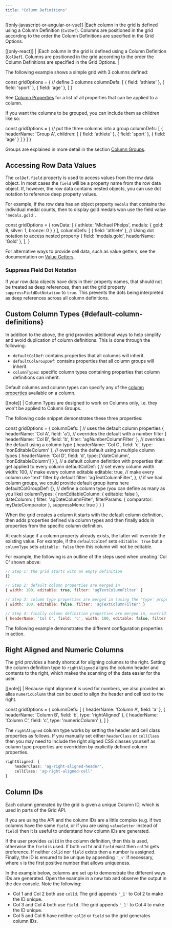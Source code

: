 ```yaml
---
title: "Column Definitions"
---
```


[[only-javascript-or-angular-or-vue]]
|Each column in the grid is defined using a Column Definition (`ColDef`). Columns are positioned in the grid according to the order the Column Definitions are specified in the Grid Options.

[[only-react]]
|<video-section id="aDCepyF_DUY" title="React Column Definitions" header="true">
|Each column in the grid is defined using a Column Definition (<code>ColDef</code>). Columns are positioned in the grid according to the order the Column Definitions are specified in the Grid Options.
|</video-section>


The following example shows a simple grid with 3 columns defined:

<snippet>
const gridOptions = {
    // define 3 columns
    columnDefs: [
        { field: 'athlete' },
        { field: 'sport' },
        { field: 'age' },
    ]
}
</snippet>

See [Column Properties](/column-properties/) for a list of all properties that can be applied to a column.

If you want the columns to be grouped, you can include them as children like so:

<snippet suppressFrameworkContext="true">
const gridOptions = {
    // put the three columns into a group
    columnDefs: [
        {
            headerName: 'Group A',
            children: [
                { field: 'athlete' },
                { field: 'sport' },
                { field: 'age' }
            ]
        }
    ]
}
</snippet>

Groups are explained in more detail in the section [Column Groups](/column-groups/).

## Accessing Row Data Values

The `colDef.field` property is used to access values from the row data object. In most cases the `field` will be a property name from the row data object.
If, however, the row data contains nested objects, you can use dot notation to reference deep property values. 

For example, if the row data has an object property `medals` that contains the individual medal counts, then to display gold medals won use the field value `'medals.gold'`.

<snippet>
const gridOptions = {
    rowData: [
        {
            athlete: 'Michael Phelps',
            medals: {
                gold: 8, silver: 1, bronze: 0
            }
        }
    ],
    columnDefs: [
        { field: 'athlete' },
        // Using dot notation to access nested property
        { field: 'medals.gold', headerName: 'Gold' },
    ],
}
</snippet>

For alternative ways to provide cell data, such as value getters, see the documentation on [Value Getters](/value-getters/).

### Suppress Field Dot Notation

If your row data objects have dots in their property names, that should not be treated as deep references, then set the grid property `suppressFieldDotNotation` to `true`. This prevents the dots being interpreted as deep references across all column definitions.

<grid-example title='Nested Row Data Example' name='column-fields' type='generated'></grid-example>

## Custom Column Types {#default-column-definitions}

In addition to the above, the grid provides additional ways to help simplify and avoid duplication of column definitions. This is done through the following:

- `defaultColDef`: contains properties that all columns will inherit.
- `defaultColGroupDef`: contains properties that all column groups will inherit.
- `columnTypes`: specific column types containing properties that column definitions can inherit.

Default columns and column types can specify any of the [column properties](/column-properties/) available on a column.

[[note]]
| Column Types are designed to work on Columns only, i.e. they won't be applied to Column Groups.

The following code snippet demonstrates these three properties:

<snippet spaceBetweenProperties="true">
const gridOptions = {
    columnDefs: [
        // uses the default column properties
        { headerName: 'Col A', field: 'a'},
        // overrides the default with a number filter
        { headerName: 'Col B', field: 'b', filter: 'agNumberColumnFilter' },
        // overrides the default using a column type
        { headerName: 'Col C', field: 'c', type: 'nonEditableColumn' },
        // overrides the default using a multiple column types
        { headerName: 'Col D', field: 'd', type: ['dateColumn', 'nonEditableColumn'] }
    ],
    // a default column definition with properties that get applied to every column
    defaultColDef: {
        // set every column width
        width: 100,
        // make every column editable
        editable: true,
        // make every column use 'text' filter by default
        filter: 'agTextColumnFilter',
    },
    // if we had column groups, we could provide default group items here
    defaultColGroupDef: {},
    // define a column type (you can define as many as you like)
    columnTypes: {
        nonEditableColumn: { editable: false },
        dateColumn: {
            filter: 'agDateColumnFilter',
            filterParams: { comparator: myDateComparator },
            suppressMenu: true
        }
    }
}
</snippet>

When the grid creates a column it starts with the default column definition, then adds properties defined via column types and then finally adds in properties from the specific column definition.

At each stage if a column property already exists, the latter will override the existing value. For example, if the `defaultColDef` sets `editable: true` but a `columnType` sets `editable: false` then this column will not be editable. 

For example, the following is an outline of the steps used when creating 'Col C' shown above:

```js
// Step 1: the grid starts with an empty definition
{}

// Step 2: default column properties are merged in
{ width: 100, editable: true, filter: 'agTextColumnFilter' }

// Step 3: column type properties are merged in (using the 'type' property), overriding where necessary
{ width: 100, editable: false, filter: 'agTextColumnFilter' }

// Step 4: finally column definition properties are merged in, overriding where necessary
{ headerName: 'Col C', field: 'c', width: 100, editable: false, filter: 'agTextColumnFilter' }
```

The following example demonstrates the different configuration properties in action.

<grid-example title='Column Definition Example' name='column-definition' type='generated'></grid-example>

## Right Aligned and Numeric Columns

The grid provides a handy shortcut for aligning columns to the right. Setting the column definition type to `rightAligned` aligns the column header and contents to the right, which makes the scanning of the data easier for the user.

[[note]]
| Because right alignment is used for numbers, we also provided an alias `numericColumn` that can be used to align the header and cell text to the right.

<snippet>
const gridOptions = {
    columnDefs: [
        { headerName: 'Column A', field: 'a' },
        { headerName: 'Column B', field: 'b', type: 'rightAligned' },
        { headerName: 'Column C', field: 'c', type: 'numericColumn' },
    ]
}
</snippet>


The `rightAligned` column type works by setting the header and cell class properties as follows. If you manually set either `headerClass` or `cellClass` then you may need to include the right aligned CSS classes yourself as column type properties are overridden by explicitly defined column properties.

```ts
rightAligned: {
    headerClass: 'ag-right-aligned-header',
    cellClass: 'ag-right-aligned-cell'
}
```

## Column IDs

Each column generated by the grid is given a unique Column ID, which is used in parts of the Grid API.

If you are using the API and the column IDs are a little complex (e.g. if two columns have the same `field`, or if you are using `valueGetter` instead of `field`) then it is useful to understand how column IDs are generated.

If the user provides `colId` in the column definition, then this is used, otherwise the `field` is used. If both `colId` and `field` exist then `colId` gets preference. If neither `colId` nor `field` exists then a number is assigned. Finally, the ID is ensured to be unique by appending `'_n'` if necessary, where `n` is the first positive number that allows uniqueness.

In the example below, columns are set up to demonstrate the different ways IDs are generated. Open the example in a new tab and observe the output in the dev console. Note the following:

- Col 1 and Col 2 both use `colId`. The grid appends `'_1'` to Col 2 to make the ID unique.
- Col 3 and Col 4 both use `field`. The grid appends `'_1'` to Col 4 to make the ID unique.
- Col 5 and Col 6 have neither `colId` or `field` so the grid generates column IDs.

<grid-example title='Column IDs' name='column-ids' type='generated'></grid-example>
